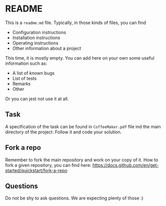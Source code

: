 # README

This is a `readme.md` file. Typically, in those kinds of files, you can find

- Configuration instructions
- Installation instructions
- Operating instructions
- Other information about a project

This time, it is mostly empty. You can add here on your own some useful information such as:

- A list of known bugs
- List of tests
- Remarks
- Other

Or you can jest not use it at all.

## Task

A specification of the task can be found in `CoffeeMaker.pdf` file ind the main directory of the project. Follow it and code your solution.

## Fork a repo

Remember to fork the main repository and work on your copy of it.
How to fork a given repository, you can find here: https://docs.github.com/en/get-started/quickstart/fork-a-repo

## Questions

Do not be shy to ask questions. We are expecting plenty of those :)
